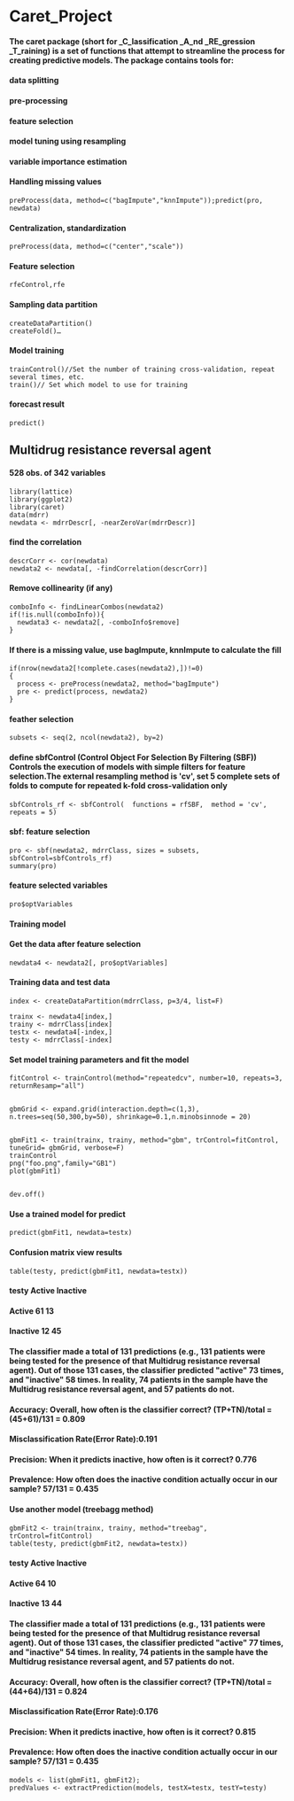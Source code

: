 # Caret_Project
#### The caret package (short for _C_lassification _A_nd _RE_gression _T_raining) is a set of functions that attempt to streamline the process for creating predictive models. The package contains tools for:
#### data splitting
#### pre-processing
#### feature selection
#### model tuning using resampling
#### variable importance estimation
#### Handling missing values
```
preProcess(data, method=c("bagImpute","knnImpute"));predict(pro, newdata)
```
#### Centralization, standardization
```
preProcess(data, method=c("center","scale"))
```
#### Feature selection
```
rfeControl,rfe
```
#### Sampling data partition
```
createDataPartition()
createFold()…
```
#### Model training
```
trainControl()//Set the number of training cross-validation, repeat several times, etc.
train()// Set which model to use for training
```
#### forecast result
```
predict()
```
## Multidrug resistance reversal agent
#### 528 obs. of  342 variables

```
library(lattice)
library(ggplot2)
library(caret)
data(mdrr)
newdata <- mdrrDescr[, -nearZeroVar(mdrrDescr)]
```
#### find the correlation
```
descrCorr <- cor(newdata)
newdata2 <- newdata[, -findCorrelation(descrCorr)]
```
#### Remove collinearity (if any)
```
comboInfo <- findLinearCombos(newdata2)
if(!is.null(comboInfo)){
  newdata3 <- newdata2[, -comboInfo$remove]
} 
```

#### If there is a missing value, use bagImpute, knnImpute to calculate the fill
```
if(nrow(newdata2[!complete.cases(newdata2),])!=0)
{
  process <- preProcess(newdata2, method="bagImpute")
  pre <- predict(process, newdata2)
}
```
#### feather selection
```
subsets <- seq(2, ncol(newdata2), by=2)
```
#### define sbfControl (Control Object For Selection By Filtering (SBF)) Controls the execution of models with simple filters for feature selection.The external resampling method is 'cv', set 5 complete sets of folds to compute for repeated k-fold cross-validation only
```
sbfControls_rf <- sbfControl(  functions = rfSBF,  method = 'cv',  repeats = 5)

```
#### sbf: feature selection
```
pro <- sbf(newdata2, mdrrClass, sizes = subsets, sbfControl=sbfControls_rf)
summary(pro)
```
####  feature selected variables
```
pro$optVariables

```
#### Training model
#### Get the data after feature selection
```
newdata4 <- newdata2[, pro$optVariables]
```
#### Training data and test data
```
index <- createDataPartition(mdrrClass, p=3/4, list=F)

trainx <- newdata4[index,]
trainy <- mdrrClass[index]
testx <- newdata4[-index,]
testy <- mdrrClass[-index]
```
#### Set model training parameters and fit the model
```
fitControl <- trainControl(method="repeatedcv", number=10, repeats=3, returnResamp="all")


gbmGrid <- expand.grid(interaction.depth=c(1,3), n.trees=seq(50,300,by=50), shrinkage=0.1,n.minobsinnode = 20)


gbmFit1 <- train(trainx, trainy, method="gbm", trControl=fitControl, tuneGrid= gbmGrid, verbose=F)
trainControl
png("foo.png",family="GB1")
plot(gbmFit1)


dev.off()
```
#### Use a trained model for predict
```
predict(gbmFit1, newdata=testx)
```
#### Confusion matrix view results
```
table(testy, predict(gbmFit1, newdata=testx))
```
#### testy      Active Inactive
#### Active       61       13
#### Inactive     12       45

#### The classifier made a total of 131 predictions (e.g., 131 patients were being tested for the presence of that Multidrug resistance reversal agent). Out of those 131 cases, the classifier predicted "active" 73 times, and "inactive" 58 times. In reality, 74 patients in the sample have the Multidrug resistance reversal agent, and 57 patients do not. 
#### Accuracy: Overall, how often is the classifier correct? (TP+TN)/total = (45+61)/131 = 0.809
#### Misclassification Rate(Error Rate):0.191
#### Precision: When it predicts inactive, how often is it correct? 0.776
#### Prevalence: How often does the inactive condition actually occur in our sample? 57/131 = 0.435
#### Use another model (treebagg method)
```
gbmFit2 <- train(trainx, trainy, method="treebag", trControl=fitControl)
table(testy, predict(gbmFit2, newdata=testx))
```
#### testy      Active Inactive
####   Active       64       10
####   Inactive     13       44
#### The classifier made a total of 131 predictions (e.g., 131 patients were being tested for the presence of that Multidrug resistance reversal agent). Out of those 131 cases, the classifier predicted "active" 77 times, and "inactive" 54 times. In reality, 74 patients in the sample have the Multidrug resistance reversal agent, and 57 patients do not. 
#### Accuracy: Overall, how often is the classifier correct? (TP+TN)/total = (44+64)/131 = 0.824
#### Misclassification Rate(Error Rate):0.176
#### Precision: When it predicts inactive, how often is it correct? 0.815
#### Prevalence: How often does the inactive condition actually occur in our sample? 57/131 = 0.435
```
models <- list(gbmFit1, gbmFit2);
predValues <- extractPrediction(models, testX=testx, testY=testy)
```
